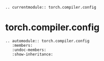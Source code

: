 ```{eval-rst}
.. currentmodule:: torch.compiler.config
```

# torch.compiler.config

```{eval-rst}
.. automodule:: torch.compiler.config
   :members:
   :undoc-members:
   :show-inheritance:
```
